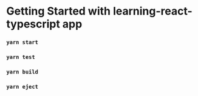 # Getting Started with learning-react-typescript app

### `yarn start`

### `yarn test`

### `yarn build`

### `yarn eject`
